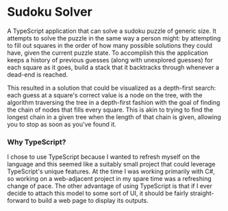 # Sudoku Solver
A TypeScript application that can solve a sudoku puzzle of generic size. It attempts to solve the puzzle in the same way a person might: by attempting to fill out squares in the order of how many possible solutions they could have, given the current puzzle state. To accomplish this the application keeps a history of previous guesses (along with unexplored guesses) for each square as it goes, build a stack that it backtracks through whenever a dead-end is reached.

This resulted in a solution that could be visualized as a depth-first search: each guess at a square's correct value is a node on the tree, with the algorithm traversing the tree in a depth-first fashion with the goal of finding the chain of nodes that fills every square. This is akin to trying to find the longest chain in a given tree when the length of that chain is given, allowing you to stop as soon as you've found it.
### Why TypeScript?
I chose to use TypeScript because I wanted to refresh myself on the language and this seemed like a suitably small project that could leverage TypeScript's unique features. At the time I was working primarily with C#, so working on a web-adjacent project in my spare time was a refreshing change of pace. The other advantage of using TypeScript is that if I ever decide to attach this model to some sort of UI, it should be fairly straight-forward to build a web page to display its outputs.
